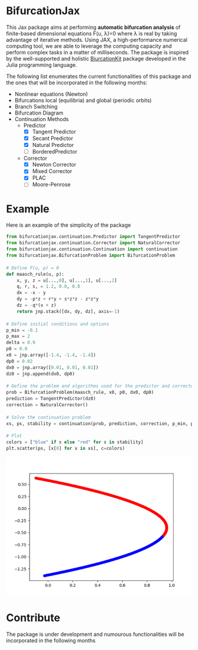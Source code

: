 # BifurcationJax
This Jax package aims at performing **automatic bifurcation analysis** of finite-based dimensional equations F(u, λ)=0 where λ is real by taking advantage of iterative methods. Using JAX, a high-performance numerical computing tool, we are able to leverage the computing capacity and perform complex tasks in a matter of milliseconds.
The package is inspired by the well-supported and holistic [BiurcationKit](https://github.com/bifurcationkit/BifurcationKit.jl) package developed in the Julia programming language.

The following list enumerates the current functionalities of this package and the ones that will be incorporated in the following months:

- Nonlinear equations (Newton)
- Bifurcations local (equilibria) and global (periodic orbits)
- Branch Switching
- Bifurcation Diagram
- Continuation Methods
  - Predictor
    - [x] Tangent Predictor
    - [x] Secant Predictor
    - [x] Natural Predictor
    - [ ] BorderedPredictor
  - Corrector
      - [x] Newton Corrector
      - [x] Mixed Corrector
      - [x] PLAC
      - [ ] Moore-Penrose

# Example
Here is an example of the simplicity of the package
```python
from bifurcationjax.continuation.Predictor import TangentPredictor
from bifurcationjax.continuation.Corrector import NaturalCorrector
from bifurcationjax.continuation.Continuation import continuation
from bifurcationjax.BifurcationProblem import BifurcationProblem

# Define F(u, p) = 0
def maasch_rule(u, p):
    x, y, z = u[...,0], u[...,1], u[...,2]
    q, r, s, = 1.2, 0.8, 0.8
    dx = -x - y
    dy = -p*z + r*y + s*z*z - z*z*y
    dz = -q*(x + z)
    return jnp.stack([dx, dy, dz], axis=-1)

# Define initial conditions and options
p_min = -0.1
p_max = 2
delta = 0.9
p0 = 0.0
x0 = jnp.array([-1.4, -1.4, -1.4])
dp0 = 0.02
dx0 = jnp.array([0.01, 0.01, 0.01])
dz0 = jnp.append(dx0, dp0)

# Define the problem and algorithms used for the predictor and corrector method
prob = BifurcationProblem(maasch_rule, x0, p0, dx0, dp0)
prediction = TangentPredictor(dz0)
correction = NaturalCorrector()

# Solve the continuation problem
xs, ps, stability = continuation(prob, prediction, correction, p_min, p_max)

# Plot
colors = ["blue" if s else "red" for s in stability]
plt.scatter(ps, [x[0] for x in xs], c=colors)
```
![alt text](Figure_1.png)
# Contribute
The package is under development and numourous functionalities will be incorporated in the following months

